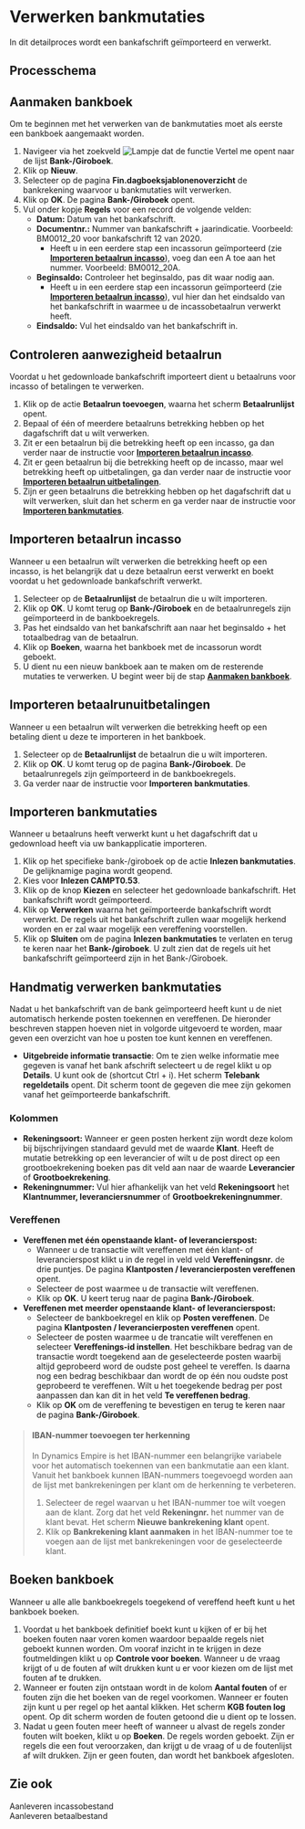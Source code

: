 # Verwerken bankmutaties
In dit detailproces wordt een bankafschrift geïmporteerd en verwerkt.

## Processchema

## Aanmaken bankboek


Om te beginnen met het verwerken van de bankmutaties moet als eerste een bankboek aangemaakt worden.

1.  Navigeer via het zoekveld ![Lampje dat de functie Vertel me opent](https://docs.microsoft.com/nl-NL/dynamics365/business-central/media/ui-search/search_small.png "Vertel me wat u wilt doen") naar de lijst  **Bank-/Giroboek**.
2.  Klik op  **Nieuw**.
3.  Selecteer op de pagina  **Fin.dagboeksjablonenoverzicht**  de bankrekening waarvoor u bankmutaties wilt verwerken.
4.  Klik op  **OK**. De pagina **Bank-/Giroboek** opent.
5.  Vul onder kopje **Regels** voor een record de volgende velden:
    -   **Datum:**  Datum van het bankafschrift.
    -   **Documentnr.:** Nummer van bankafschrift + jaarindicatie. Voorbeeld: BM0012_20 voor bankafschrift 12 van 2020.
        -   Heeft u in een eerdere stap een incassorun geïmporteerd (zie  **[Importeren betaalrun incasso](#importeren-betaalrun-incasso)**), voeg dan een A toe aan het nummer. Voorbeeld: BM0012_20A.
    -   **Beginsaldo:**  Controleer het beginsaldo, pas dit waar nodig aan.
        -   Heeft u in een eerdere stap een incassorun geïmporteerd (zie  **[Importeren betaalrun incasso](#importeren-betaalrun-incasso)**), vul hier dan het eindsaldo van het bankafschrift in waarmee u de incassobetaalrun verwerkt heeft.
    -   **Eindsaldo:**  Vul het eindsaldo van het bankafschrift in.

## Controleren aanwezigheid betaalrun

Voordat u het gedownloade bankafschrift importeert dient u betaalruns voor incasso of betalingen te verwerken. 

 1. Klik op de actie **Betaalrun toevoegen**, waarna het scherm **Betaalrunlijst** opent.
 2. Bepaal of één of meerdere betaalruns betrekking hebben op het dagafschrift dat u wilt verwerken. 
 3. Zit er een betaalrun bij die betrekking heeft op een incasso, ga dan verder naar de instructie voor [**Importeren betaalrun incasso**](#importeren-betaalrun-incasso).
 4. Zit er geen betaalrun bij die betrekking heeft op de incasso, maar wel betrekking heeft op uitbetalingen, ga dan verder naar de instructie voor **[Importeren betaalrun uitbetalingen](#importeren-betaalrun-uitbetalingen)**.
 5. Zijn er geen betaalruns die betrekking hebben op het dagafschrift dat u wilt verwerken, sluit dan het scherm en ga verder naar de instructie voor **[Importeren bankmutaties](#importeren-bankmutaties)**.

## Importeren betaalrun incasso

Wanneer u een betaalrun wilt verwerken die betrekking heeft op een incasso, is het belangrijk dat u deze betaalrun eerst verwerkt en boekt voordat u het gedownloade bankafschrift verwerkt. 

 1. Selecteer op de **Betaalrunlijst** de betaalrun die u wilt importeren.
 2. Klik op **OK**. U komt terug op **Bank-/Giroboek** en de betaalrunregels zijn geïmporteerd in de bankboekregels. 
 3. Pas het eindsaldo van het bankafschrift aan naar het beginsaldo + het totaalbedrag van de betaalrun. 
 4. Klik op **Boeken**, waarna het bankboek met de incassorun wordt geboekt. 
 5. U dient nu een nieuw bankboek aan te maken om de resterende mutaties te verwerken. U begint weer bij de stap **[Aanmaken bankboek](#aanmaken-bankboek)**.

## Importeren betaalrunuitbetalingen

Wanneer u een betaalrun wilt verwerken die betrekking heeft op een betaling  dient u deze te importeren in het bankboek. 

 1. Selecteer op de **Betaalrunlijst** de betaalrun die u wilt importeren.
 2. Klik op **OK**. U komt terug op de pagina **Bank-/Giroboek**. De betaalrunregels zijn geïmporteerd in de bankboekregels. 
 3. Ga verder naar de instructie voor **Importeren bankmutaties**.

## Importeren bankmutaties

Wanneer u betaalruns heeft verwerkt kunt u het dagafschrift dat u gedownload heeft via uw bankapplicatie importeren. 

 1. Klik op het specifieke  bank-/giroboek op de actie **Inlezen bankmutaties**. De gelijknamige pagina wordt geopend.
 2. Kies voor **Inlezen CAMPT0.53**.
 3. Klik op de knop **Kiezen** en selecteer het gedownloade bankafschrift. Het bankafschrift wordt geïmporteerd.
 4. Klik op **Verwerken** waarna het geïmporteerde bankafschrift wordt verwerkt. De regels uit het bankafschrift zullen waar mogelijk herkend worden en er zal waar mogelijk een vereffening voorstellen.
 5. Klik op **Sluiten** om de pagina **Inlezen bankmutaties** te verlaten en terug te keren naar het **Bank-/giroboek**. U zult zien dat de regels uit het bankafschrift geïmporteerd zijn in het Bank-/Giroboek.

## Handmatig verwerken bankmutaties

Nadat u het bankafschrift van de bank geïmporteerd heeft kunt u de niet automatisch herkende posten toekennen en vereffenen. De hieronder beschreven stappen hoeven niet in volgorde uitgevoerd te worden, maar geven een overzicht van hoe u posten toe kunt kennen en vereffenen. 

 - **Uitgebreide informatie transactie**: Om te zien welke informatie mee gegeven is vanaf het bank afschrift selecteert u de regel klikt u op **Details**. U kunt ook de (shortcut Ctrl + i). Het scherm **Telebank regeldetails** opent. Dit scherm toont de gegeven die mee zijn gekomen vanaf het geïmporteerde bankafschrift. 
 
 ### Kolommen

 - **Rekeningsoort:** Wanneer er geen posten herkent zijn wordt deze kolom bij bijschrijvingen standaard gevuld met de waarde **Klant**. Heeft de mutatie betrekking op een leverancier of wilt u de post direct op een grootboekrekening boeken pas dit veld aan naar de waarde **Leverancier** of **Grootboekrekening**.
 - **Rekeningnummer:** Vul hier afhankelijk van het veld **Rekeningsoort** het **Klantnummer, leveranciersnummer** of **Grootboekrekeningnummer**.

### Vereffenen

 - **Vereffenen met één openstaande klant- of leverancierspost:** 
	 - Wanneer u de transactie wilt vereffenen met één klant- of leverancierspost klikt u in de regel in veld veld **Vereffeningsnr.** de drie puntjes. De pagina **Klantposten / leverancierposten vereffenen** opent. 
	 - Selecteer de post waarmee u de transactie wilt vereffenen. 
	 - Klik op **OK**. U keert terug naar de pagina **Bank-/Giroboek**.
 - **Vereffenen met meerder openstaande klant- of leverancierspost:** 
	 - Selecteer de bankboekregel en klik op **Posten vereffenen**. De pagina **Klantposten / leverancierposten vereffenen** opent. 
	 - Selecteer de posten waarmee u de trancatie wilt vereffenen en selecteer **Vereffenings-id instellen**. Het beschikbare bedrag van de transactie wordt toegekend aan de geselecteerde posten waarbij altijd geprobeerd word de oudste post geheel te vereffen. Is daarna nog een bedrag beschikbaar dan wordt de op één nou oudste post geprobeerd te vereffenen. Wilt u het toegekende bedrag per post aanpassen dan kan dit in het veld **Te vereffenen bedrag**. 
	 - 	  Klik op **OK** om de vereffening te bevestigen en terug te keren naar de pagina **Bank-/Giroboek**.


>#### IBAN-nummer toevoegen ter herkenning
>
>In Dynamics Empire is het IBAN-nummer een belangrijke variabele voor het automatisch toekennen van een bankmutatie aan een klant. Vanuit het bankboek kunnen IBAN-nummers toegevoegd worden aan de lijst met bankrekeningen per klant om de herkenning te verbeteren. 
>
> 1. Selecteer de regel waarvan u het IBAN-nummer toe wilt voegen aan de klant. Zorg dat het veld **Rekeningnr.** het nummer van de klant bevat. Het scherm **Nieuwe bankrekening klant** opent. 
> 2. Klik op **Bankrekening klant aanmaken** in het IBAN-nummer toe te voegen aan de lijst met bankrekeningen voor de geselecteerde klant. 

## Boeken bankboek


Wanneer u alle alle bankboekregels toegekend of vereffend heeft kunt u het bankboek boeken. 

 1. Voordat u het bankboek definitief boekt kunt u kijken of er bij het boeken fouten naar voren komen waardoor bepaalde regels niet geboekt kunnen worden. Om vooraf inzicht in te krijgen in deze foutmeldingen klikt u op **Controle voor boeken**. Wanneer u de vraag krijgt of u de fouten af wilt drukken kunt u er voor kiezen om de lijst met fouten af te drukken. 
 2. Wanneer er fouten zijn ontstaan wordt in de kolom **Aantal fouten** of er fouten zijn die het boeken van de regel voorkomen. Wanneer er fouten zijn kunt u per regel op het aantal klikken. Het scherm **KGB fouten log** opent. Op dit scherm worden de fouten getoond die u dient op te lossen. 
 3. Nadat u geen fouten meer heeft of wanneer u alvast de regels zonder fouten wilt boeken, klikt u op **Boeken**. De regels worden geboekt. Zijn er regels die een fout veroorzaken, dan krijgt u de vraag of u de foutenlijst af wilt drukken. Zijn er geen fouten, dan wordt het bankboek afgesloten. 


## Zie ook
Aanleveren incassobestand  
Aanleveren betaalbestand
<!--stackedit_data:
eyJoaXN0b3J5IjpbLTY1NzQzNDIwMCwtNzM5MjU2NjI4LDE4Nz
AyODIwMTcsMTY2NTAyNjc3NSwxNjMyMjcyNDYzLDE0NTI3NTAy
OTcsLTE1Mzg5NjE4ODIsNDg5MDk0NDU2LDk3MjMzNTgxOCwtMT
gwODQ5NzA2MiwxMjQxNzIwNjAyLDk2MTI0MTQwOSwxMTU5Njg2
NDU2LC0yMDMzNjM5NzQzLC0xNDQzODMwMTAwLDU0NTk5NDE5My
wtMTg4NjE5NTIwMiwtMTgwNTc2MDI0NywyMDIxODE0NTI1LC05
OTIxNjEzMzldfQ==
-->